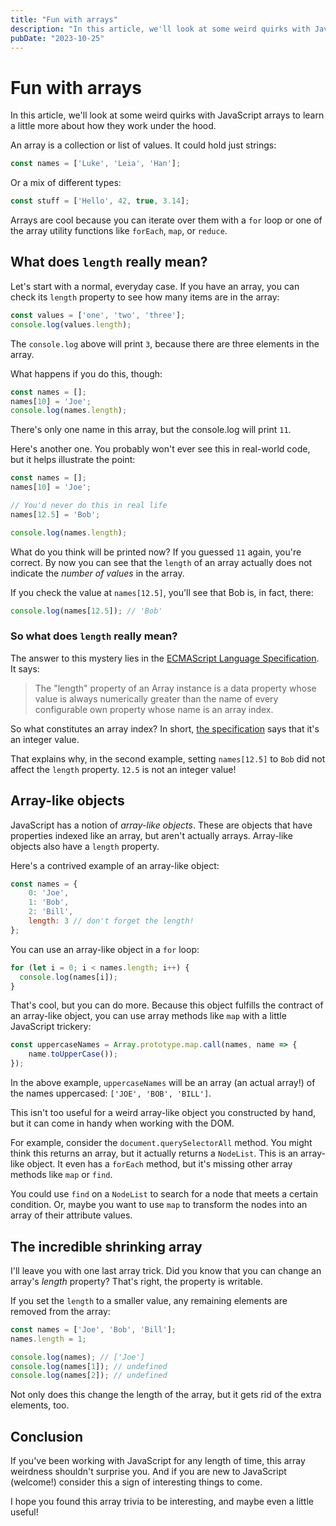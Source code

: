 ```yaml
---
title: "Fun with arrays"
description: "In this article, we'll look at some weird quirks with JavaScript arrays to learn a little more about how they work under the hood."
pubDate: "2023-10-25"
---
```


# Fun with arrays

In this article, we'll look at some weird quirks with JavaScript arrays to learn a little more about how they work under the hood.

An array is a collection or list of values. It could hold just strings:

```javascript
const names = ['Luke', 'Leia', 'Han'];
```

Or a mix of different types:

```javascript
const stuff = ['Hello', 42, true, 3.14];
```

Arrays are cool because you can iterate over them with a `for` loop or one of the array utility functions like `forEach`, `map`, or `reduce`.

## What does `length` really mean?

Let's start with a normal, everyday case. If you have an array, you can check its `length` property to see how many items are in the array:

```javascript
const values = ['one', 'two', 'three'];
console.log(values.length);
```

The `console.log` above will print `3`, because there are three elements in the array.

What happens if you do this, though:

```javascript
const names = [];
names[10] = 'Joe';
console.log(names.length);
```

There's only one name in this array, but the console.log will print `11`.

Here's another one. You probably won't ever see this in real-world code, but it helps illustrate the point:

```javascript
const names = [];
names[10] = 'Joe';

// You'd never do this in real life
names[12.5] = 'Bob';

console.log(names.length);
```

What do you think will be printed now? If you guessed `11` again, you're correct. By now you can see that the `length` of an array actually does not indicate the *number of values* in the array.

If you check the value at `names[12.5]`, you'll see that Bob is, in fact, there:

```javascript
console.log(names[12.5]); // 'Bob'
```

### So what does `length` really mean?

The answer to this mystery lies in the [ECMAScript Language Specification](https://tc39.es/ecma262/multipage/indexed-collections.html#sec-properties-of-array-instances-length). It says:

> The "length" property of an Array instance is a data property whose value is always numerically greater than the name of every configurable own property whose name is an array index.

So what constitutes an array index? In short, [the specification](https://tc39.es/ecma262/multipage/ecmascript-data-types-and-values.html#array-index) says that it's an integer value.

That explains why, in the second example, setting `names[12.5]` to `Bob` did not affect the `length` property. `12.5` is not an integer value!

## Array-like objects

JavaScript has a notion of *array-like objects*. These are objects that have properties indexed like an array, but aren't actually arrays. Array-like objects also have a `length` property.

Here's a contrived example of an array-like object:

```javascript
const names = {
	0: 'Joe',
	1: 'Bob',
	2: 'Bill',
	length: 3 // don't forget the length!
};
```

You can use an array-like object in a `for` loop:

```javascript
for (let i = 0; i < names.length; i++) {
  console.log(names[i]);
}
```

That's cool, but you can do more. Because this object fulfills the contract of an array-like object, you can use array methods like `map` with a little JavaScript trickery:

```javascript
const uppercaseNames = Array.prototype.map.call(names, name => {
	name.toUpperCase());
});
```

In the above example, `uppercaseNames` will be an array (an actual array!) of the names uppercased: `['JOE', 'BOB', 'BILL']`.

This isn't too useful for a weird array-like object you constructed by hand, but it can come in handy when working with the DOM.

For example, consider the `document.querySelectorAll` method. You might think this returns an array, but it actually returns a `NodeList`. This is an array-like object. It even has a `forEach` method, but it's missing other array methods like `map` or `find`.

You could use `find` on a `NodeList` to search for a node that meets a certain condition. Or, maybe you want to use `map` to transform the nodes into an array of their attribute values.

## The incredible shrinking array

I'll leave you with one last array trick. Did you know that you can change an array's *length* property? That's right, the property is writable.

If you set the `length` to a smaller value, any remaining elements are removed from the array:

```javascript
const names = ['Joe', 'Bob', 'Bill'];
names.length = 1;

console.log(names); // ['Joe']
console.log(names[1]); // undefined
console.log(names[2]); // undefined
```

Not only does this change the length of the array, but it gets rid of the extra elements, too.

## Conclusion

If you've been working with JavaScript for any length of time, this array weirdness shouldn't surprise you. And if you are new to JavaScript (welcome!) consider this a sign of interesting things to come.

I hope you found this array trivia to be interesting, and maybe even a little useful!
